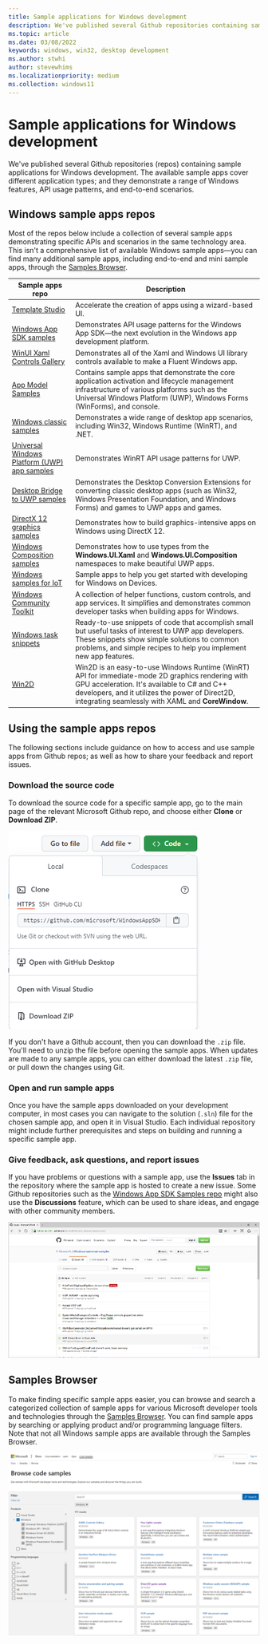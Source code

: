 ```yaml
---
title: Sample applications for Windows development
description: We've published several Github repositories containing sample applications for Windows development. The available sample apps cover different application types; and they demonstrate a range of Windows features, API usage patterns, and end-to-end scenarios.
ms.topic: article
ms.date: 03/08/2022
keywords: windows, win32, desktop development
ms.author: stwhi
author: stevewhims
ms.localizationpriority: medium
ms.collection: windows11
---
```


# Sample applications for Windows development

We've published several Github repositories (repos) containing sample applications for Windows development. The available sample apps cover different application types; and they demonstrate a range of Windows features, API usage patterns, and end-to-end scenarios.

## Windows sample apps repos

Most of the repos below include a collection of several sample apps demonstrating specific APIs and scenarios in the same technology area. This isn't a comprehensive list of available Windows sample apps&mdash;you can find many additional sample apps, including end-to-end and mini sample apps, through the [Samples Browser](/samples/browse/).

| Sample apps repo | Description |
|-------------|-------------|
| [Template Studio](https://github.com/microsoft/TemplateStudio#template-studio) | Accelerate the creation of apps using a wizard-based UI. |
| [Windows App SDK samples](https://github.com/microsoft/WindowsAppSDK-Samples) | Demonstrates API usage patterns for the Windows App SDK&mdash;the next evolution in the Windows app development platform. |
| [WinUI Xaml Controls Gallery](https://github.com/microsoft/Xaml-Controls-Gallery) | Demonstrates all of the Xaml and Windows UI library controls available to make a Fluent Windows app. |
| [App Model Samples](https://github.com/Microsoft/AppModelSamples) | Contains sample apps that demonstrate the core application activation and lifecycle management infrastructure of various platforms such as the Universal Windows Platform (UWP), Windows Forms (WinForms), and console. |
| [Windows classic samples](https://github.com/microsoft/Windows-classic-samples) | Demonstrates a wide range of desktop app scenarios, including Win32, Windows Runtime (WinRT), and .NET. |
| [Universal Windows Platform (UWP) app samples](https://github.com/microsoft/Windows-universal-samples) | Demonstrates WinRT API usage patterns for UWP. |
| [Desktop Bridge to UWP samples](https://github.com/Microsoft/DesktopBridgeToUWP-Samples) | Demonstrates the Desktop Conversion Extensions for converting classic desktop apps (such as Win32, Windows Presentation Foundation, and Windows Forms) and games to UWP apps and games. |
| [DirectX 12 graphics samples](https://github.com/Microsoft/DirectX-Graphics-Samples) | Demonstrates how to build graphics-intensive apps on Windows using DirectX 12. |
| [Windows Composition samples](https://github.com/microsoft/WindowsCompositionSamples) | Demonstrates how to use types from the **Windows.UI.Xaml** and **Windows.UI.Composition** namespaces to make beautiful UWP apps. |
| [Windows samples for IoT](https://github.com/Microsoft/Windows-iotcore-samples) | Sample apps to help you get started with developing for Windows on Devices. |
| [Windows Community Toolkit](https://github.com/windows-toolkit/WindowsCommunityToolkit) | A collection of helper functions, custom controls, and app services. It simplifies and demonstrates common developer tasks when building apps for Windows. |
| [Windows task snippets](https://github.com/Microsoft/Windows-task-snippets) | Ready-to-use snippets of code that accomplish small but useful tasks of interest to UWP app developers. These snippets show simple solutions to common problems, and simple recipes to help you implement new app features. |
| [Win2D](https://github.com/Microsoft/win2d) | Win2D is an easy-to-use Windows Runtime (WinRT) API for immediate-mode 2D graphics rendering with GPU acceleration. It's available to C# and C++ developers, and it utilizes the power of Direct2D, integrating seamlessly with XAML and **CoreWindow**. |

## Using the sample apps repos

The following sections include guidance on how to access and use sample apps from Github repos; as well as how to share your feedback and report issues.

### Download the source code

To download the source code for a specific sample app, go to the main page of the relevant Microsoft Github repo, and choose either **Clone** or **Download ZIP**.

![Samples download](images/samples-download-github.png)

If you don't have a Github account, then you can download the `.zip` file. You'll need to unzip the file before opening the sample apps. When updates are made to any sample apps, you can either download the latest `.zip` file, or pull down the changes using Git.

### Open and run sample apps

Once you have the sample apps downloaded on your development computer, in most cases you can navigate to the solution (`.sln`) file for the chosen sample app, and open it in Visual Studio. Each individual repository might include further prerequisites and steps on building and running a specific sample app.

### Give feedback, ask questions, and report issues

If you have problems or questions with a sample app, use the **Issues** tab in the repository where the sample app is hosted to create a new issue. Some Github repositories such as the [Windows App SDK Samples repo](https://github.com/microsoft/WindowsAppSDK-Samples) might also use the **Discussions** feature, which can be used to share ideas, and engage with other community members.

![Feedback image](images/GitHubUWPSamplesFeedback.png)

## Samples Browser

To make finding specific sample apps easier, you can browse and search a categorized collection of sample apps for various Microsoft developer tools and technologies through the [Samples Browser](/samples/browse/). You can find sample apps by searching or applying product and/or programming language filters. Note that not all Windows sample apps are available through the Samples Browser.

![Microsoft samples browser](images/samples-browser-windows.png)
